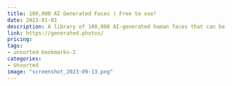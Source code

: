 ```yaml
---
title: 100,000 AI Generated Faces | Free to use!
date: 2023-01-01
description: A library of 100,000 AI-generated human faces that can be used for various design projects, such as website avatars, social media graphics, and more.
link: https://generated.photos/
pricing: 
tags: 
- unsorted-bookmarks-2 
categories: 
- Unsorted 
image: "screenshot_2023-09-13.png"
---
```

